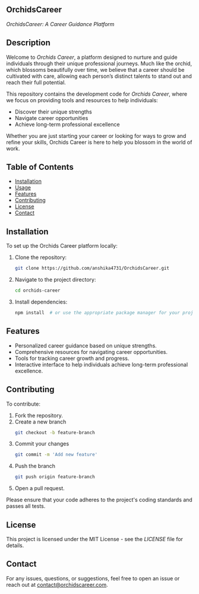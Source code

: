 ## OrchidsCareer

*OrchidsCareer: A Career Guidance Platform*

## Description

Welcome to *Orchids Career*, a platform designed to nurture and guide individuals through their unique professional journeys. Much like the orchid, which blossoms beautifully over time, we believe that a career should be cultivated with care, allowing each person’s distinct talents to stand out and reach their full potential.

This repository contains the development code for *Orchids Career*, where we focus on providing tools and resources to help individuals:

- Discover their unique strengths
- Navigate career opportunities
- Achieve long-term professional excellence

Whether you are just starting your career or looking for ways to grow and refine your skills, Orchids Career is here to help you blossom in the world of work.

## Table of Contents
- [Installation](#installation)
- [Usage](#usage)
- [Features](#features)
- [Contributing](#contributing)
- [License](#license)
- [Contact](#contact)

## Installation
To set up the Orchids Career platform locally:

1. Clone the repository:
   ```bash
   git clone https://github.com/anshika4731/OrchidsCareer.git

2. Navigate to the project directory:
   ```bash
   cd orchids-career

3. Install dependencies:
   ```bash
   npm install  # or use the appropriate package manager for your project

## Features
- Personalized career guidance based on unique strengths.
- Comprehensive resources for navigating career opportunities.
- Tools for tracking career growth and progress.
- Interactive interface to help individuals achieve long-term professional excellence.

## Contributing 
To contribute:

1. Fork the repository.
2. Create a new branch 
   ```bash
   git checkout -b feature-branch
3. Commit your changes 
   ```bash
   git commit -m 'Add new feature'
4. Push the branch 
   ```bash
   git push origin feature-branch
5. Open a pull request.

Please ensure that your code adheres to the project's coding standards and passes all tests.

## License
This project is licensed under the MIT License - see the *LICENSE* file for details.

## Contact
For any issues, questions, or suggestions, feel free to open an issue or reach out at contact@orchidscareer.com.
